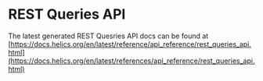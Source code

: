 # REST Queries API 

The latest generated REST Quesries API docs can be found at [https://docs.helics.org/en/latest/reference/api_reference/rest_queries_api.html](https://docs.helics.org/en/latest/references/api_reference/rest_queries_api.html)
